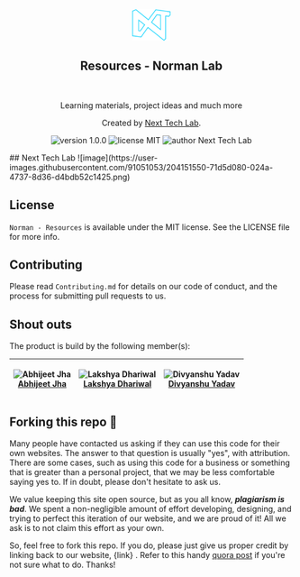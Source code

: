 <div align="center">
  <img alt="Next Tech lab Logo" src="Public/logo.png" height="56" />
</div>
<div align="center">
  <h2>Resources - Norman Lab</h2>
</div>

<br>
<p align="center">
Learning materials, project ideas and much more
</p>
<p align="center">
Created by <a href="">Next Tech Lab</a>.
</p>
<p align="center">
    <img src="https://img.shields.io/badge/version-1.0.0-yellowgreen" alt="version 1.0.0"/>
    <img src="https://img.shields.io/badge/license-MIT-brightgreen" alt="license MIT"/>
    <img src="https://img.shields.io/badge/author-Next%20Tech%20Lab-blue" alt="author Next Tech Lab"/>
</p>
## Next Tech Lab
![image](https://user-images.githubusercontent.com/91051053/204151550-71d5d080-024a-4737-8d36-d4bdb52c1425.png)

## License

`Norman - Resources` is available under the MIT license. See the LICENSE file for more info.


## Contributing

Please read `Contributing.md` for details on our code of conduct, and the process for submitting pull requests to us.

## Shout outs
The product is build by the following member(s):

| <p align="center">![Abhijeet Jha](https://github.com/abhijeetjha602.png?size=128)<br>[Abhijeet Jha](https://github.com/abhijeetjha602)</p> | <p align="center">![Lakshya Dhariwal](https://github.com/lakshya-dhariwal.png?size=128)<br>[Lakshya Dhariwal](https://github.com/lakshya-dhariwal)</p> | <p align="center">![Divyanshu Yadav](https://github.com/divyanshu1810.png?size=128)<br>[Divyanshu Yadav](https://github.com/divyanshu1810)</p> | 
| ---------------------------------------------------------------------------------------------------------------------------------- | ---------------------------------------------------------------------------------------------------------------------------------- | ---------------------------------------------------------------------------------------------------------------------------------- | 
## Forking this repo 🚨

Many people have contacted us asking if they can use this code for their own websites. The answer to that question is usually "yes", with attribution. There are some cases, such as using this code for a business or something that is greater than a personal project, that we may be less comfortable saying yes to. If in doubt, please don't hesitate to ask us.

We value keeping this site open source, but as you all know, _**plagiarism is bad**_. We spent a non-negligible amount of effort developing, designing, and trying to perfect this iteration of our website, and we are proud of it! All we ask is to not claim this effort as your own.

So, feel free to fork this repo. If you do, please just give us proper credit by linking back to our website, {link} . Refer to this handy [quora post](https://www.quora.com/Is-it-bad-to-copy-other-peoples-code) if you're not sure what to do. Thanks!
